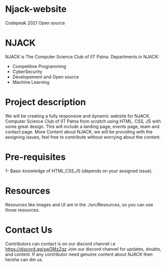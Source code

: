# Njack-website
Codepeak 2021 Open source
# NJACK
NJACK is The Computer Science Club of IIT Patna.
Departments in NJACK:
- Competitive Programming
- CyberSecurity
- Developement and Open source
- Machine Learning
# Project description
We will be creating a fully responsive and dynamic website for NJACK, Computer Science Club of IIT Patna from scratch using HTML, CSS, JS with some great design. This will include a landing page, events page, team and contact page.
More Content about NJACK, we will be providing with the assigning issues, feel free to contribute without worrying about the content.
# Pre-requisites
1- Basic knowledge of HTML,CSS,JS (depends on your assigned issue).
# Resources
Resources like images and UI are in the ./src/Resources, so you can use those resources.
# Contact Us
Contributors can contact is on our discord channel i.e
https://discord.gg/swDMzZgz
Join our discord channel for updates, doubts, and content.
If any contributor need genuine content about NJACK then he/she can dm us.







